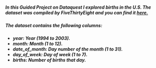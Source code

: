 <h5>In this Guided Project on Dataquest I explored births in the U.S.
The dataset was compiled by FiveThirtyEight and you can find it <a href='https://raw.githubusercontent.com/fivethirtyeight/data/master/births/US_births_1994-2003_CDC_NCHS.csv'>here.</a></h5>

<h5>The dataset contains the following columns:<h5>
<ul>
  <li>year: Year (1994 to 2003).
  <li>month: Month (1 to 12).
  <li>date_of_month: Day number of the month (1 to 31).
  <li>day_of_week: Day of week (1 to 7).
  <li>births: Number of births that day.
<ul>
